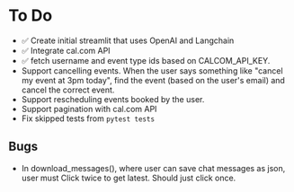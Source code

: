 # To Do

-   :white_check_mark: Create initial streamlit that uses OpenAI and Langchain
-   :white_check_mark: Integrate cal.com API
-   :white_check_mark: fetch username and event type ids based on CALCOM_API_KEY.
-   Support cancelling events. When the user says something like "cancel my event at 3pm today", find the event (based on the user's email) and cancel the correct event.
-   Support rescheduling events booked by the user.
-   Support pagination with cal.com API
-   Fix skipped tests from `pytest tests`


## Bugs

-   In download_messages(), where user can save chat messages as json, user must Click twice to get latest.  Should just click once.
